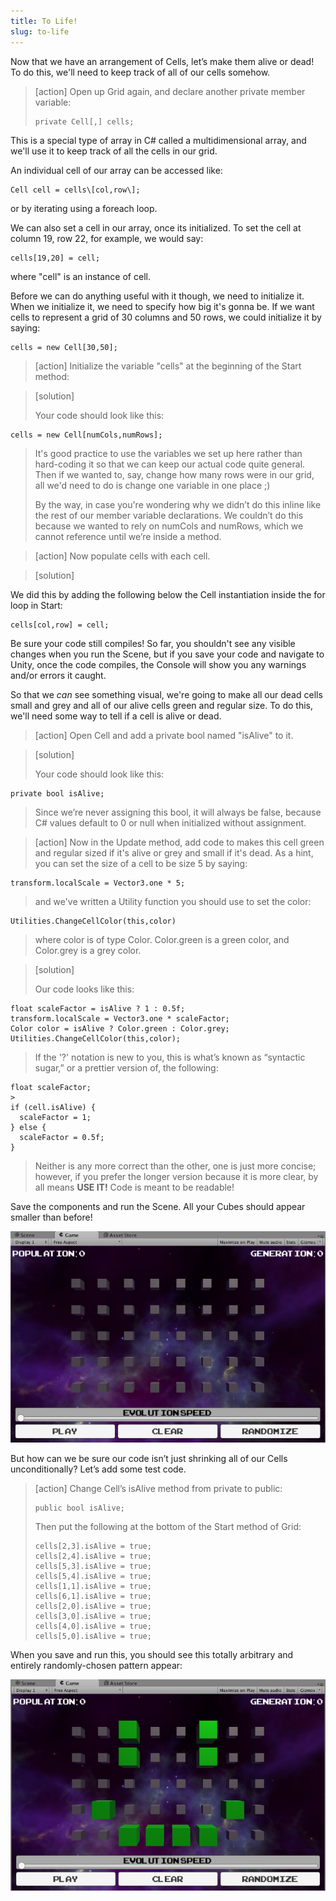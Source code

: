 ```yaml
---
title: To Life!
slug: to-life
---
```


Now that we have an arrangement of Cells, let’s make them alive or dead!  To do this, we'll need to keep track of all of our cells somehow.

>[action]
>Open up Grid again, and declare another private member variable:
>
>```
>private Cell[,] cells;
>```

This is a special type of array in C\# called a multidimensional array, and we'll use it to keep track of all the cells in our grid.

An individual cell of our array can be accessed like:
```
Cell cell = cells\[col,row\];
```
or by iterating using a foreach loop.

We can also set a cell in our array, once its initialized. To set the cell at column 19, row 22, for example, we would say:
```
cells[19,20] = cell;
```
where "cell" is an instance of cell.

Before we can do anything useful with it though, we need to initialize it.  When we initialize it, we need to specify how big it's gonna be.  If we want cells to represent a grid of 30 columns and 50 rows, we could initialize it by saying:

```
cells = new Cell[30,50];
```

>[action]
>Initialize the variable "cells" at the beginning of the Start method:

<!-- -->

>[solution]
>
>Your code should look like this:
```
cells = new Cell[numCols,numRows];
```
>
>It's good practice to use the variables we set up here rather than hard-coding it so that we can keep our actual code quite general. Then if we wanted to, say, change how many rows were in our grid, all we'd need to do is change one variable in one place ;)
>
>By the way, in case you're wondering why we didn’t do this inline like the rest of our member variable declarations. We couldn’t do this because we wanted to rely on numCols and numRows, which we cannot reference until we’re inside a method.

<!-- -->

>[action]
>Now populate cells with each cell.

<!-- -->

>[solution]
>
We did this by adding the following below the Cell instantiation inside the for loop in Start:
>
```
cells[col,row] = cell;
```

Be sure your code still compiles! So far, you shouldn't see any visible changes when you run the Scene, but if you save your code and navigate to Unity, once the code compiles, the Console will show you any warnings and/or errors it caught.

So that we *can* see something visual, we're going to make all our dead cells small and grey and all of our alive cells green and regular size.  To do this, we'll need some way to tell if a cell is alive or dead.

>[action]
>Open Cell and add a private bool named "isAlive" to it.

>[solution]
>
>Your code should look like this:
```
private bool isAlive;
```
>Since we’re never assigning this bool, it will always be false, because
C\# values default to 0 or null when initialized without assignment.

<!-- -->

>[action]
>Now in the Update method, add code to makes this cell green and regular sized if it's alive or grey and small if it's dead.  As a hint, you can set the size of a cell to be size 5 by saying:
```
transform.localScale = Vector3.one * 5;
```
> and we've written a Utility function you should use to set the color:
```
Utilities.ChangeCellColor(this,color)
```
>where color is of type Color. Color.green is a green color, and Color.grey is a grey color.

>[solution]
>
>Our code looks like this:
>
```
float scaleFactor = isAlive ? 1 : 0.5f;
transform.localScale = Vector3.one * scaleFactor;
Color color = isAlive ? Color.green : Color.grey;
Utilities.ChangeCellColor(this,color);
```
>
>If the '?' notation is new to you, this is what’s known as “syntactic sugar,” or a prettier version of, the
following:
>
```
float scaleFactor;
>
if (cell.isAlive) {
  scaleFactor = 1;
} else {
  scaleFactor = 0.5f;
}
```
>
>Neither is any more correct than the other, one is just more concise; however, if you prefer the longer version because it is more clear, by all means **USE IT!** Code is meant to be readable!

Save the components and run the Scene. All your Cubes should appear smaller than before!

![](../media/image56.png)

But how can we be sure our code isn’t just shrinking all of our Cells unconditionally? Let’s add some test code.

>[action]
>Change Cell’s isAlive method from private to public:
>
>```
>public bool isAlive;
>```
>
>Then put the following at the bottom of the Start method of Grid:
>
>```
>cells[2,3].isAlive = true;
>cells[2,4].isAlive = true;
>cells[5,3].isAlive = true;
>cells[5,4].isAlive = true;
>cells[1,1].isAlive = true;
>cells[6,1].isAlive = true;
>cells[2,0].isAlive = true;
>cells[3,0].isAlive = true;
>cells[4,0].isAlive = true;
>cells[5,0].isAlive = true;
>```

When you save and run this, you should see this totally arbitrary and entirely randomly-chosen pattern appear:

![](../media/image53.png)
